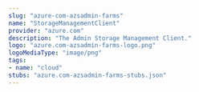 ```yaml
---
slug: "azure-com-azsadmin-farms"
name: "StorageManagementClient"
provider: "azure.com"
description: "The Admin Storage Management Client."
logo: "azure.com-azsadmin-farms-logo.png"
logoMediaType: "image/png"
tags:
- name: "cloud"
stubs: "azure.com-azsadmin-farms-stubs.json"
---
```

